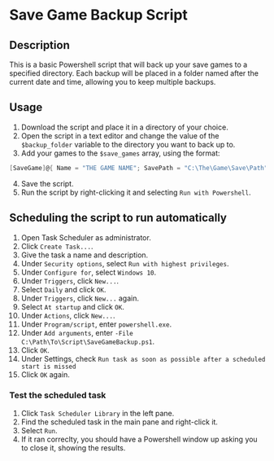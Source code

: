 # Save Game Backup Script

## Description

This is a basic Powershell script that will back up your save games to a specified directory. 
Each backup will be placed in a folder named after the current date and time, allowing you to keep 
multiple backups.

## Usage

1. Download the script and place it in a directory of your choice.
2. Open the script in a text editor and change the value of the `$backup_folder` variable to the directory 
   you want to back up to.
3. Add your games to the `$save_games` array, using the format:
```powershell
[SaveGame]@{ Name = "THE GAME NAME"; SavePath = "C:\The\Game\Save\Path" }
```
4. Save the script.
5. Run the script by right-clicking it and selecting `Run with Powershell`.

## Scheduling the script to run automatically

1. Open Task Scheduler as administrator.
1. Click `Create Task...`.
1. Give the task a name and description.
1. Under `Security options`, select `Run with highest privileges`.
1. Under `Configure for`, select `Windows 10`.
1. Under `Triggers`, click `New...`.
1. Select `Daily` and click `OK`.
1. Under `Triggers`, click `New...` again.
1. Select `At startup` and click `OK`.
1. Under `Actions`, click `New...`.
1. Under `Program/script`, enter `powershell.exe`.
1. Under `Add arguments`, enter `-File C:\Path\To\Script\SaveGameBackup.ps1`.
1. Click `OK`.
1. Under Settings, check `Run task as soon as possible after a scheduled start is missed`
1. Click `OK` again.

### Test the scheduled task

1. Click `Task Scheduler Library` in the left pane.
1. Find the scheduled task in the main pane and right-click it.
1. Select `Run`.
1. If it ran correclty, you should have a Powershell window up asking you to close it, showing the results.